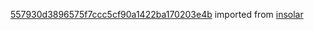 [557930d3896575f7ccc5cf90a1422ba170203e4b](https://github.com/insolar/insolar/commit/557930d3896575f7ccc5cf90a1422ba170203e4b) imported from [insolar](https://github.com/insolar/insolar)
